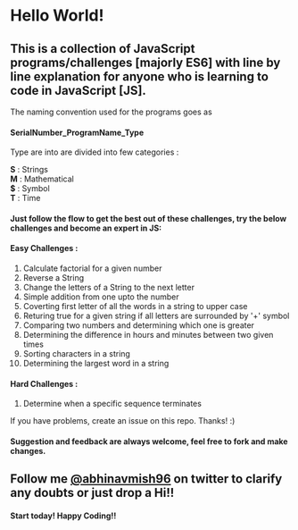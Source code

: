 # Hello World!


## This is a collection of JavaScript programs/challenges [majorly ES6] with line by line explanation for anyone who is learning to code in JavaScript [JS].


The naming convention used for the programs goes as 

#### SerialNumber_ProgramName_Type

Type are into are divided into few categories :

<b>S</b> : Strings <br>
<b>M</b> : Mathematical <br>
<b>$</b> : Symbol <br>
<b>T</b> : Time


#### Just follow the flow to get the best out of these challenges, try the below challenges and become an expert in JS:

#### Easy Challenges :

1. Calculate factorial for a given number
2. Reverse a String
3. Change the letters of a String to the next letter
4. Simple addition from one upto the number
5. Coverting first letter of all the words in a string to upper case
6. Returing true for a given string if all letters are surrounded by '+' symbol
7. Comparing two numbers and determining which one is greater
8. Determining the difference in hours and minutes between two given times
9. Sorting characters in a string
10. Determining the largest word in a string

#### Hard Challenges :

1. Determine when a specific sequence terminates

If you have problems, create an issue on this repo. Thanks! :)

#### Suggestion and feedback are always welcome, feel free to fork and make changes.


## Follow me [@abhinavmish96](https://twitter.com/abhinavmish96) on twitter to clarify any doubts or just drop a Hi!!

<!-- <a href="https://twitter.com/abhinavmish96" target="_blank">@abhinavmish96</a> -->

#### Start today! Happy Coding!!
